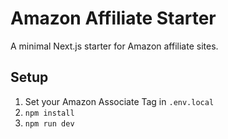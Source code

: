 # Amazon Affiliate Starter

A minimal Next.js starter for Amazon affiliate sites.

## Setup
1. Set your Amazon Associate Tag in `.env.local`
2. `npm install`
3. `npm run dev`
